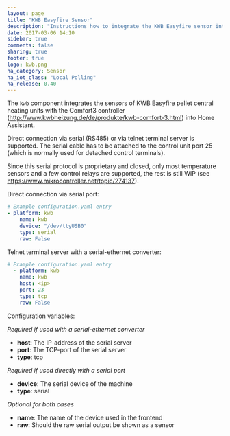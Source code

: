 ```yaml
---
layout: page
title: "KWB Easyfire Sensor"
description: "Instructions how to integrate the KWB Easyfire sensor into Home Assistant."
date: 2017-03-06 14:10
sidebar: true
comments: false
sharing: true
footer: true
logo: kwb.png
ha_category: Sensor
ha_iot_class: "Local Polling"
ha_release: 0.40
---
```


The `kwb` component integrates the sensors of KWB Easyfire pellet central heating units with the Comfort3 controller (http://www.kwbheizung.de/de/produkte/kwb-comfort-3.html) into Home Assistant.

Direct connection via serial (RS485) or via telnet terminal server is supported. The serial cable has to be attached to the control unit port 25 (which is normally used for detached control terminals).

Since this serial protocol is proprietary and closed, only most temperature sensors and a few control relays are supported, the rest is still WIP (see https://www.mikrocontroller.net/topic/274137).

Direct connection via serial port:
```yaml
# Example configuration.yaml entry
- platform: kwb
    name: kwb
    device: "/dev/ttyUSB0"
    type: serial
    raw: False
```

Telnet terminal server with a serial-ethernet converter:
```yaml
# Example configuration.yaml entry
  - platform: kwb
    name: kwb
    host: <ip>
    port: 23
    type: tcp
    raw: False
```

Configuration variables:

*Required if used with a serial-ethernet converter*

- **host**: The IP-address of the serial server
- **port**: The TCP-port of the serial server
- **type**: tcp

*Required if used directly with a serial port*

- **device**: The serial device of the machine
- **type**: serial

*Optional for both cases*

- **name**: The name of the device used in the frontend
- **raw**: Should the raw serial output be shown as a sensor

